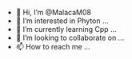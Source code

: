 - 👋 Hi, I’m @MalacaM08
- 👀 I’m interested in Phyton ...
- 🌱 I’m currently learning Cpp ...
- 💞️ I’m looking to collaborate on ...
- 📫 How to reach me ...

<!---
MalacaM08/MalacaM08 is a ✨ special ✨ repository because its `README.md` (this file) appears on your GitHub profile.
You can click the Preview link to take a look at your changes.
--->
